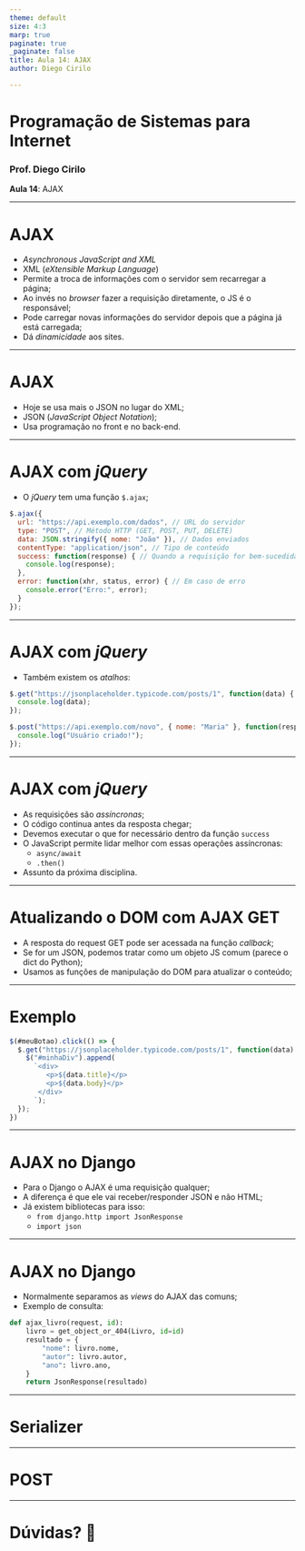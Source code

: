 ```yaml
---
theme: default
size: 4:3
marp: true
paginate: true
_paginate: false
title: Aula 14: AJAX
author: Diego Cirilo

---
```

<style>
img {
  display: block;
  margin: 0 auto;
}
</style>

# <!-- fit --> Programação de Sistemas para Internet

### Prof. Diego Cirilo

**Aula 14**: AJAX

---
# AJAX
- *Asynchronous JavaScript and XML*
- XML (*eXtensible Markup Language*)
- Permite a troca de informações com o servidor sem recarregar a página;
- Ao invés no *browser* fazer a requisição diretamente, o JS é o responsável;
- Pode carregar novas informações do servidor depois que a página já está carregada;
- Dá *dinamicidade* aos sites.

---
# AJAX
- Hoje se usa mais o JSON no lugar do XML;
- JSON (*JavaScript Object Notation*);
- Usa programação no front e no back-end.

---
# AJAX com *jQuery*
- O *jQuery* tem uma função `$.ajax`;
```js
$.ajax({
  url: "https://api.exemplo.com/dados", // URL do servidor
  type: "POST", // Método HTTP (GET, POST, PUT, DELETE)
  data: JSON.stringify({ nome: "João" }), // Dados enviados
  contentType: "application/json", // Tipo de conteúdo
  success: function(response) { // Quando a requisição for bem-sucedida
    console.log(response);
  },
  error: function(xhr, status, error) { // Em caso de erro
    console.error("Erro:", error);
  }
});

```

---
# AJAX com *jQuery*
- Também existem os *atalhos*:
```js
$.get("https://jsonplaceholder.typicode.com/posts/1", function(data) {
  console.log(data);
});

$.post("https://api.exemplo.com/novo", { nome: "Maria" }, function(response) {
  console.log("Usuário criado!");
});

```

---
# AJAX com *jQuery*
- As requisições são *assíncronas*;
- O código continua antes da resposta chegar;
- Devemos executar o que for necessário dentro da função `success`
- O JavaScript permite lidar melhor com essas operações assíncronas:
    - `async/await`
    - `.then()`
- Assunto da próxima disciplina.

---
# Atualizando o DOM com AJAX GET
- A resposta do request GET pode ser acessada na função *callback*;
- Se for um JSON, podemos tratar como um objeto JS comum (parece o dict do Python);
- Usamos as funções de manipulação do DOM para atualizar o conteúdo;

---
# Exemplo
```js
$(#meuBotao).click(() => {
  $.get("https://jsonplaceholder.typicode.com/posts/1", function(data) {
    $("#minhaDiv").append(
      `<div>
         <p>${data.title}</p>
         <p>${data.body}</p>
       </div>
      `);
  });
})
```

---
# AJAX no Django
- Para o Django o AJAX é uma requisição qualquer;
- A diferença é que ele vai receber/responder JSON e não HTML;
- Já existem bibliotecas para isso:
    - `from django.http import JsonResponse`
    - `import json`

---
# AJAX no Django
- Normalmente separamos as *views* do AJAX das comuns;
- Exemplo de consulta:
```python
def ajax_livro(request, id):
    livro = get_object_or_404(Livro, id=id)
    resultado = {
        "nome": livro.nome,
        "autor": livro.autor,
        "ano": livro.ano,
    }
    return JsonResponse(resultado)
```

---
# Serializer

---
# POST


---
# <!--fit--> Dúvidas? 🤔
